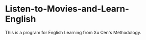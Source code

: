 # Listen-to-Movies-and-Learn-English
This is a program for English Learning from Xu Cen's Methodology.
